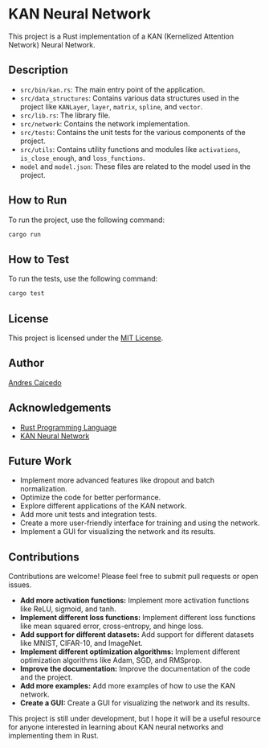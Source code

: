 # KAN Neural Network

This project is a Rust implementation of a KAN (Kernelized Attention Network) Neural Network.

## Description

- `src/bin/kan.rs`: The main entry point of the application.
- `src/data_structures`: Contains various data structures used in the project like `KANLayer`, `layer`, `matrix`, `spline`, and `vector`.
- `src/lib.rs`: The library file.
- `src/network`: Contains the network implementation.
- `src/tests`: Contains the unit tests for the various components of the project.
- `src/utils`: Contains utility functions and modules like `activations`, `is_close_enough`, and `loss_functions`.
- `model` and `model.json`: These files are related to the model used in the project.

## How to Run

To run the project, use the following command:

```bash
cargo run
```

## How to Test

To run the tests, use the following command:

```bash
cargo test
```

## License

This project is licensed under the [MIT License](https://opensource.org/licenses/MIT).

## Author

[Andres Caicedo](https://github.com/AndresCdo)

## Acknowledgements

- [Rust Programming Language](https://www.rust-lang.org/)
- [KAN Neural Network](https://arxiv.org/html/2404.19756v1)

## Future Work

- Implement more advanced features like dropout and batch normalization.
- Optimize the code for better performance.
- Explore different applications of the KAN network.
- Add more unit tests and integration tests.
- Create a more user-friendly interface for training and using the network.
- Implement a GUI for visualizing the network and its results.

## Contributions

Contributions are welcome! Please feel free to submit pull requests or open issues.
- **Add more activation functions:** Implement more activation functions like ReLU, sigmoid, and tanh.
- **Implement different loss functions:** Implement different loss functions like mean squared error, cross-entropy, and hinge loss.
- **Add support for different datasets:** Add support for different datasets like MNIST, CIFAR-10, and ImageNet.
- **Implement different optimization algorithms:** Implement different optimization algorithms like Adam, SGD, and RMSprop.
- **Improve the documentation:** Improve the documentation of the code and the project.
- **Add more examples:** Add more examples of how to use the KAN network.
- **Create a GUI:** Create a GUI for visualizing the network and its results.

This project is still under development, but I hope it will be a useful resource for anyone interested in learning about KAN neural networks and implementing them in Rust.
